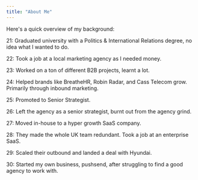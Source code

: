 ```yaml
---
title: "About Me"
---
```


Here's a quick overview of my background:

21: Graduated university with a Politics & International Relations degree, no idea what I wanted to do.  

22: Took a job at a local marketing agency as I needed money.  

23: Worked on a ton of different B2B projects, learnt a lot.  

24: Helped brands like BreatheHR, Robin Radar, and Cass Telecom grow. Primarily through inbound marketing.  

25: Promoted to Senior Strategist.  

26: Left the agency as a senior strategist, burnt out from the agency grind.   

27: Moved in-house to a hyper growth SaaS company.  

28: They made the whole UK team redundant. Took a job at an enterprise SaaS.   

29: Scaled their outbound and landed a deal with Hyundai.   

30: Started my own business, pushsend, after struggling to find a good agency to work with.   
